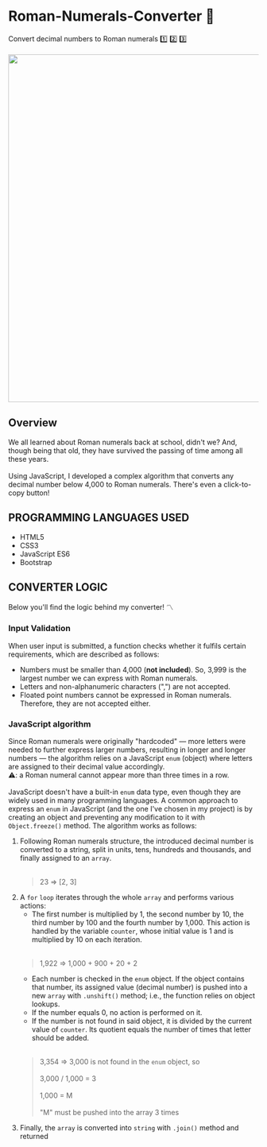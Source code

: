 # Roman-Numerals-Converter 💱
Convert decimal numbers to Roman numerals :one: :two: :three: <br></br>
<img src ="https://github.com/Maruku98/Roman-Numerals-Converter/assets/133391272/f607dd52-043f-4067-97ac-105565ecc099" width="700">

## Overview
We all learned about Roman numerals back at school, didn't we? And, though being that old, they have survived the passing of time among all these years. <br></br>
Using JavaScript, I developed a complex algorithm that converts any decimal number below 4,000 to Roman numerals. There's even a click-to-copy button!

## PROGRAMMING LANGUAGES USED
- HTML5
- CSS3
- JavaScript ES6
- Bootstrap

## CONVERTER LOGIC
Below you'll find the logic behind my converter! 〽️

### Input Validation
When user input is submitted, a function checks whether it fulfils certain requirements, which are described as follows:
- Numbers must be smaller than 4,000 (**not included**). So, 3,999 is the largest number we can express with Roman numerals.
- Letters and non-alphanumeric characters (",") are not accepted.
- Floated point numbers cannot be expressed in Roman numerals. Therefore, they are not accepted either.

### JavaScript algorithm
Since Roman numerals were originally "hardcoded" — more letters were needed to further express larger numbers, resulting in longer and longer numbers — the algorithm relies on a JavaScript `enum` (object) where letters are assigned to their decimal value accordingly.  
⚠️: a Roman numeral cannot appear more than three times in a row.
<br></br>
JavaScript doesn't have a built-in `enum` data type, even though they are widely used in many programming languages. A common approach to express an `enum` in JavaScript (and the one I've chosen in my project) is by creating an object and preventing any modification to it with `Object.freeze()` method.
The algorithm works as follows:
1. Following Roman numerals structure, the introduced decimal number is converted to a string, split in units, tens, hundreds and thousands, and finally assigned to an `array`.
    <br></br>
    > 23 => [2, 3]
2. A `for` `loop` iterates through the whole `array` and performs various actions:
   - The first number is multiplied by 1, the second number by 10, the third number by 100 and the fourth number by 1,000. This action is handled by the variable `counter`, whose initial value is 1 and is multiplied by 10 on each iteration.
   <br></br>
   > 1,922 => 1,000 + 900 + 20 + 2
   - Each number is checked in the `enum` object. If the object contains that number, its assigned value (decimal number) is pushed into a new `array` with `.unshift()` method; i.e., the function relies on object lookups.
   - If the number equals 0, no action is performed on it.
   - If the number is not found in said object, it is divided by the current value of `counter`. Its quotient equals the number of times that letter should be added.
   <br></br>
   > 3,354 => 3,000 is not found in the `enum` object, so <br></br>
   > 3,000 / 1,000 = 3 <br></br>
   > 1,000 = M <br></br>
   > "M" must be pushed into the array 3 times
3. Finally, the `array` is converted into `string` with `.join()` method and returned
